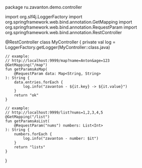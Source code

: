 package ru.zavanton.demo.controller

import org.slf4j.LoggerFactory
import org.springframework.web.bind.annotation.GetMapping
import org.springframework.web.bind.annotation.RequestParam
import org.springframework.web.bind.annotation.RestController

@RestController
class MyController {
private val log = LoggerFactory.getLogger(MyController::class.java)

    // example:
    // http://localhost:9999/map?name=Anton&age=123
    @GetMapping("/map")
    fun getParamsAsMap(
        @RequestParam data: Map<String, String>
    ): String {
        data.entries.forEach {
            log.info("zavanton - ${it.key} -> ${it.value}")
        }
        return "ok"
    }

    // example:
    // http://localhost:9999/list?nums=1,2,3,4,5
    @GetMapping("/list")
    fun getParamsAsList(
        @RequestParam("nums") numbers: List<Int>
    ): String {
        numbers.forEach {
            log.info("zavanton - number: $it")
        }
        return "lists"
    }
}
